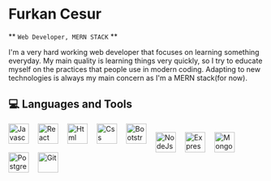 # Furkan Cesur

** `Web Developer, MERN STACK` **

I'm a very hard working web developer that focuses on learning something everyday. My main quality is learning things very quickly, so I try to educate myself on the practices that people use in modern coding. Adapting to new technologies is always my main concern as I'm a MERN stack(for now).

## 💻 Languages and Tools 
<p>
<img align="left" alt="Javascript" width="40px" style="padding-right:15px;" src="https://cdn.jsdelivr.net/gh/devicons/devicon/icons/javascript/javascript-original.svg"/>
<img align="left" alt="React" width="40px" style="padding-right:15px;" src="https://cdn.jsdelivr.net/gh/devicons/devicon/icons/react/react-original-wordmark.svg"/>
<img align="left" alt="Html" width="40px" style="padding-right:15px;" src="https://cdn.jsdelivr.net/gh/devicons/devicon/icons/html5/html5-original.svg"/>
<img align="left" alt="Css" width="40px" style="padding-right:15px;" src="https://cdn.jsdelivr.net/gh/devicons/devicon/icons/css3/css3-original.svg"/>
<img align="left" alt="Bootstrap" width="40px" style="padding-right:15px;" src="https://cdn.jsdelivr.net/gh/devicons/devicon/icons/bootstrap/bootstrap-original.svg"/>
<br/>
<img align="left" alt="NodeJs" width="40px" style="padding-right:15px;" src="https://cdn.jsdelivr.net/gh/devicons/devicon/icons/nodejs/nodejs-original-wordmark.svg"/>
<img align="left" alt="ExpressJs" width="40px" style="padding-right:15px;" src="https://cdn.jsdelivr.net/gh/devicons/devicon/icons/express/express-original-wordmark.svg"/>
<img align="left" alt="MongoDB" width="40px" style="padding-right:15px;" src="https://cdn.jsdelivr.net/gh/devicons/devicon/icons/mongodb/mongodb-plain-wordmark.svg"/>
<img align="left" alt="PostgreSQL" width="40px" style="padding-right:15px;" src="https://cdn.jsdelivr.net/gh/devicons/devicon/icons/postgresql/postgresql-original-wordmark.svg"/>
<img align="left" alt="Git" width="40px" style="padding-right:15px;" src="https://cdn.jsdelivr.net/gh/devicons/devicon/icons/git/git-original.svg"/>
</p>

